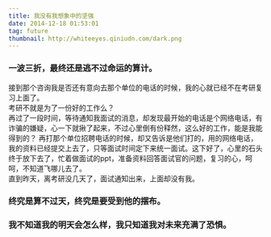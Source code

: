 ```yaml
---
title: 我没有我想象中的坚强
date: 2014-12-18 01:53:01
tag: future
thumbnail: http://whiteeyes.qiniudn.com/dark.png
---
```

### 一波三折，最终还是逃不过命运的算计。  
<!--more-->
接到那个咨询我是否还有意向去那个单位的电话的时候，我的心就已经不在考研复习上面了。   
考研不就是为了一份好的工作么？   
再过了一段时间，等待通知我面试的消息，却发现最开始的电话是个网络电话，有诈骗的嫌疑，心一下就揪了起来，不过心里倒有份释然，这么好的工作，能是我能得到的？
再打那个单位招聘电话的时候，却又告诉是他们打的，用的网络电话，我的资料已经提交上去了，只等面试时间定下来统一面试。这下好了，心里的石头终于放下去了，忙着做面试的ppt，准备资料回答面试官的问题，复习的心，呵呵，不知道飞哪儿去了。   
直到昨天，离考研没几天了，面试通知出来，上面却没有我。   
### 终究是算不过天，终究是要受到他的摆布。

    
       
### 我不知道我的明天会怎么样，我只知道我对未来充满了恐惧。